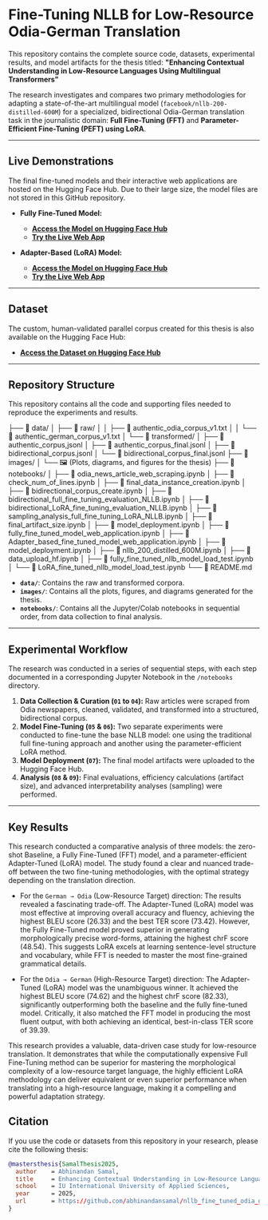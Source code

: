 # Fine-Tuning NLLB for Low-Resource Odia-German Translation

This repository contains the complete source code, datasets, experimental results, and model artifacts for the thesis titled: **"Enhancing Contextual Understanding in Low-Resource Languages Using Multilingual Transformers"**

The research investigates and compares two primary methodologies for adapting a state-of-the-art multilingual model (`facebook/nllb-200-distilled-600M`) for a specialized, bidirectional Odia-German translation task in the journalistic domain: **Full Fine-Tuning (FFT)** and **Parameter-Efficient Fine-Tuning (PEFT) using LoRA**.

---

## Live Demonstrations

The final fine-tuned models and their interactive web applications are hosted on the Hugging Face Hub. Due to their large size, the model files are not stored in this GitHub repository.

* **Fully Fine-Tuned Model:**
    * **[Access the Model on Hugging Face Hub](https://huggingface.co/abhinandansamal/nllb-200-distilled-600M-finetuned-odia-german-bidirectional)**
    * **[Try the Live Web App](https://huggingface.co/spaces/abhinandansamal/full_fine_tuned_model_web_application)**

* **Adapter-Based (LoRA) Model:**
    * **[Access the Model on Hugging Face Hub](https://huggingface.co/abhinandansamal/nllb-200-distilled-600M-LoRA-finetuned-odia-german-bidirectional)**
    * **[Try the Live Web App](https://huggingface.co/spaces/abhinandansamal/Adapter_based_fine_tuned_model_web_application)**

---

## Dataset

The custom, human-validated parallel corpus created for this thesis is also available on the Hugging Face Hub:

* **[Access the Dataset on Hugging Face Hub](https://huggingface.co/datasets/abhinandansamal/bidirectional_odia_german_translation_parallel_corpus)**

---

## Repository Structure

This repository contains all the code and supporting files needed to reproduce the experiments and results.

├── 📂 data/
│   ├── 📂 raw/
│   │   ├── 📄 authentic_odia_corpus_v1.txt
│   │   └── 📄 authentic_german_corpus_v1.txt
│   └── 📂 transformed/
│       ├── 📄 authentic_corpus,jsonl
│       ├── 📄 authentic_corpus_final.jsonl
│       ├── 📄 bidirectional_corpus.jsonl
│       └── 📄 bidirectional_corpus_final.jsonl
├── 📂 images/
│   └── 🖼️ (Plots, diagrams, and figures for the thesis)
├── 📂 notebooks/
│   ├── 📜 odia_news_article_web_scraping.ipynb
│   ├── 📜 check_num_of_lines.ipynb
│   ├── 📜 final_data_instance_creation.ipynb
│   ├── 📜 bidirectional_corpus_create.ipynb
│   ├── 📜 bidirectional_full_fine_tuning_evaluation_NLLB.ipynb
│   ├── 📜 bidirectional_LoRA_fine_tuning_evaluation_NLLB.ipynb
│   ├── 📜 sampling_analysis_full_fine_tuning_LoRA_NLLB.ipynb
│   ├── 📜 final_artifact_size.ipynb
│   ├── 📜 model_deployment.ipynb
│   ├── 📜 fully_fine_tuned_model_web_application.ipynb
│   ├── 📜 Adapter_based_fine_tuned_model_web_application.ipynb
│   ├── 📜 model_deployment.ipynb
│   ├── 📜 nllb_200_distilled_600M.ipynb
│   ├── 📜 data_upload_hf.ipynb
│   ├── 📜 fully_fine_tuned_nllb_model_load_test.ipynb
│   └── 📜 LoRA_fine_tuned_nllb_model_load_test.ipynb
└── 📜 README.md

* **`data/`**: Contains the raw and transformed corpora.
* **`images/`**: Contains all the plots, figures, and diagrams generated for the thesis.
* **`notebooks/`**: Contains all the Jupyter/Colab notebooks in sequential order, from data collection to final analysis.

---

## Experimental Workflow

The research was conducted in a series of sequential steps, with each step documented in a corresponding Jupyter Notebook in the `/notebooks` directory.

1.  **Data Collection & Curation (`01` to `04`):** Raw articles were scraped from Odia newspapers, cleaned, validated, and transformed into a structured, bidirectional corpus.
2.  **Model Fine-Tuning (`05` & `06`):** Two separate experiments were conducted to fine-tune the base NLLB model: one using the traditional full fine-tuning approach and another using the parameter-efficient LoRA method.
3.  **Model Deployment (`07`):** The final model artifacts were uploaded to the Hugging Face Hub.
4.  **Analysis (`08` & `09`):** Final evaluations, efficiency calculations (artifact size), and advanced interpretability analyses (sampling) were performed.

---

## Key Results

This research conducted a comparative analysis of three models: the zero-shot Baseline, a Fully Fine-Tuned (FFT) model, and a parameter-efficient Adapter-Tuned (LoRA) model. The study found a clear and nuanced trade-off between the two fine-tuning methodologies, with the optimal strategy depending on the translation direction.

* For the `German → Odia` (Low-Resource Target) direction: The results revealed a fascinating trade-off. The Adapter-Tuned (LoRA) model was most effective at improving overall accuracy and fluency, achieving the highest BLEU score (26.33) and the best TER score (73.42). However, the Fully Fine-Tuned model proved superior in generating morphologically precise word-forms, attaining the highest chrF score (48.54). This suggests LoRA excels at learning sentence-level structure and vocabulary, while FFT is needed to master the most fine-grained grammatical details.

* For the `Odia → German` (High-Resource Target) direction: The Adapter-Tuned (LoRA) model was the unambiguous winner. It achieved the highest BLEU score (74.62) and the highest chrF score (82.33), significantly outperforming both the baseline and the fully fine-tuned model. Critically, it also matched the FFT model in producing the most fluent output, with both achieving an identical, best-in-class TER score of 39.39.

This research provides a valuable, data-driven case study for low-resource translation. It demonstrates that while the computationally expensive Full Fine-Tuning method can be superior for mastering the morphological complexity of a low-resource target language, the highly efficient LoRA methodology can deliver equivalent or even superior performance when translating into a high-resource language, making it a compelling and powerful adaptation strategy.

## Citation

If you use the code or datasets from this repository in your research, please cite the following thesis:

```bibtex
@mastersthesis{SamalThesis2025,
  author    = Abhinandan Samal,
  title     = Enhancing Contextual Understanding in Low-Resource Languages Using Multilingual Transformers,
  school    = IU International University of Applied Sciences,
  year      = 2025,
  url       = https://github.com/abhinandansamal/nllb_fine_tuned_odia_german_translator
}
